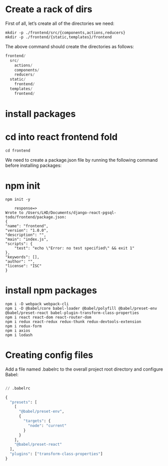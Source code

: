 # Create a rack of dirs
First of all, let’s create all of the directories we need:

    mkdir -p ./frontend/src/{components,actions,reducers}
    mkdir -p ./frontend/{static,templates}/frontend

The above command should create the directories as follows:
```py
frontend/
  src/
    actions/
    components/
    reducers/
  static/
    frontend/
  templates/
    frontend/
```

# install packages

# cd into react frontend fold
    cd frontend

We need to create a package.json file by running the following command before installing packages:

# npm init
    npm init -y

        response=>
    Wrote to /Users/LHD/Documents/django-react-pgsql-todo/frontend/package.json:
    {
    "name": "frontend",
    "version": "1.0.0",
    "description": "",
    "main": "index.js",
    "scripts": {
        "test": "echo \"Error: no test specified\" && exit 1"
    },
    "keywords": [],
    "author": "",
    "license": "ISC"
    }

# install npm packages

    npm i -D webpack webpack-cli
    npm i -D @babel/core babel-loader @babel/polyfill @babel/preset-env @babel/preset-react babel-plugin-transform-class-properties
    npm i react react-dom react-router-dom
    npm i redux react-redux redux-thunk redux-devtools-extension
    npm i redux-form
    npm i axios
    npm i lodash

 
# Creating config files

Add a file named .babelrc to the overall project root directory and configure Babel:
```py

// .babelrc

{
  "presets": [
    [
      "@babel/preset-env",
      {
        "targets": {
          "node": "current"
        }
      }
    ],
    "@babel/preset-react"
  ],
  "plugins": ["transform-class-properties"]
}
```